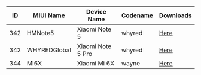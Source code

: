 | ID | MIUI Name | Device Name | Codename | Downloads |
| --- | --- | --- | --- | --- |
| 342 | HMNote5 | Xiaomi Note 5 | whyred | [Here](https://sourceforge.net/projects/xiaomi-firmware-updater/files/firmware-less/whyred/) |
| 342 | WHYREDGlobal | Xiaomi Note 5 Pro | whyred | [Here](https://sourceforge.net/projects/xiaomi-firmware-updater/files/firmware-less/whyred/) |
| 344 | MI6X | Xiaomi Mi 6X | wayne | [Here](https://sourceforge.net/projects/xiaomi-firmware-updater/files/firmware-less/wayne/) |
